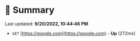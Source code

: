 # 📖 Summary
Last updated: **9/20/2022, 10:44:46 PM**

- `GET` [https://google.com](https://google.com) - **Up** (272ms)
